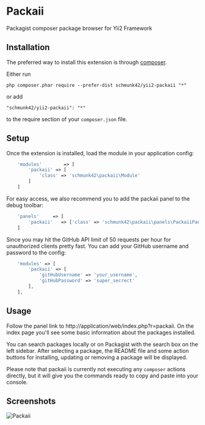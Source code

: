 Packaii
=======

Packagist composer package browser for Yii2 Framework


Installation
------------

The preferred way to install this extension is through [composer](http://getcomposer.org/download/).

Either run

```
php composer.phar require --prefer-dist schmunk42/yii2-packaii "*"
```

or add

```
"schmunk42/yii2-packaii": "*"
```

to the require section of your `composer.json` file.


Setup
-----

Once the extension is installed, load the module in your application config:

```php
    'modules'        => [
        'packaii' => [
            'class' => 'schmunk42\packaii\Module'
        ]
    ]
```

For easy access, we also recommend you to add the packaii panel to the debug toolbar:

```php
    'panels'     => [
        'packaii'   => ['class' => 'schmunk42\packaii\panels\PackaiiPanel',],
    ]
```

Since you may hit the GitHub API limit of 50 requests per hour for unauthorized clients pretty fast.
You can add your GitHub username and password to the config:

```php
    'modules' => [
        'packaii' => [
            'gitHubUsername' => 'your_username',
            'gitHubPassword' => 'super_secrect'
        ],
    ],
```


Usage
-----

Follow the panel link to http://application/web/index.php?r=packaii.
On the index page you'll see some basic information about the packages installed.

You can search packages locally or on Packagist with the search box on the left sidebar.
After selecting a package, the README file and some action buttons for installing, updating or removing a package
will be displayed.

Please note that packaii is currently not executing any `composer` actions directly, but it will give you the commands
ready to copy and paste into your console.


Screenshots
-----------

![Packaii](https://pbs.twimg.com/media/Bh1tJ1wCAAE7du3.jpg:large)
